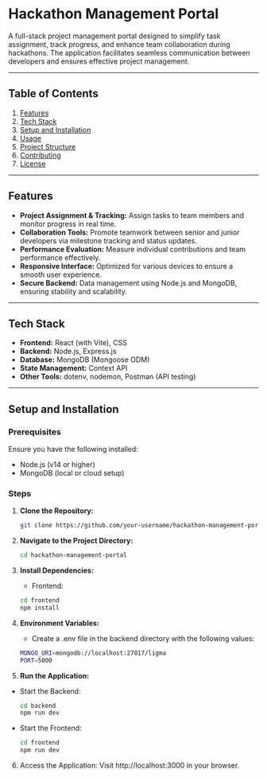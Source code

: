 # **Hackathon Management Portal**

A full-stack project management portal designed to simplify task assignment, track progress, and enhance team collaboration during hackathons. The application facilitates seamless communication between developers and ensures effective project management.

---

## **Table of Contents**
1. [Features](#features)  
2. [Tech Stack](#tech-stack)  
3. [Setup and Installation](#setup-and-installation)  
4. [Usage](#usage)  
5. [Project Structure](#project-structure)  
6. [Contributing](#contributing)  
7. [License](#license)  

---

## **Features**
- **Project Assignment & Tracking:** Assign tasks to team members and monitor progress in real time.  
- **Collaboration Tools:** Promote teamwork between senior and junior developers via milestone tracking and status updates.  
- **Performance Evaluation:** Measure individual contributions and team performance effectively.  
- **Responsive Interface:** Optimized for various devices to ensure a smooth user experience.  
- **Secure Backend:** Data management using Node.js and MongoDB, ensuring stability and scalability.  

---

## **Tech Stack**
- **Frontend:** React (with Vite), CSS  
- **Backend:** Node.js, Express.js  
- **Database:** MongoDB (Mongoose ODM)  
- **State Management:** Context API  
- **Other Tools:** dotenv, nodemon, Postman (API testing)  

---

## **Setup and Installation**

### **Prerequisites**
Ensure you have the following installed:
- Node.js (v14 or higher)  
- MongoDB (local or cloud setup)  

### **Steps**

1. **Clone the Repository:**
   ```bash
   git clone https://github.com/your-username/hackathon-management-portal.git
   
2. **Navigate to the Project Directory:**
   ```bash
   cd hackathon-management-portal

3. **Install Dependencies:**
   * Frontend:
   ```bash
   cd frontend
   npm install

4. **Environment Variables:**
   * Create a .env file in the backend directory with the following values:

   ```bash
   MONGO_URI=mongodb://localhost:27017/ligma
   PORT=5000

5. **Run the Application:**
 * Start the Backend:
   ```bash
   cd backend
   npm run dev

 * Start the Frontend:
   ```bash
   cd frontend
   npm run dev

6. Access the Application:
   Visit http://localhost:3000 in your browser.



   


